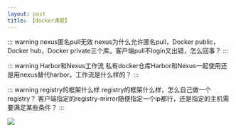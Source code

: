 ```yaml
---
layout: post
title: 【docker课题】
---
```


::: warning nexus匿名pull无效
nexus为什么允许匿名pull，Docker public，Docker hub，Docker private三个库。客户端pull不login又出错，怎么回事？
:::

::: warning Harbor和Nexus工作流
私有docker仓库Harbor和Nexus一起使用还是用nexus替代harbor。工作流是什么样的？
:::

::: warning registry的框架什么样
 registry的框架什么样，怎么自己做一个registry？
 客户端指定的registry-mirror随便指定一个ip都行，还是指定的主机需要满足某些条件？
:::

![](https://image-static.segmentfault.com/113/339/1133395216-592e0f95c505c_articlex)

